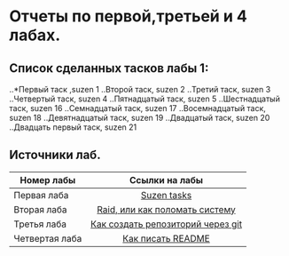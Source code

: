 # Отчеты по первой,третьей и 4 лабах.

## Список сделанных тасков лабы 1:
..*Первый таск ,suzen 1
..Второй таск, suzen 2
..Третий таск, suzen 3
..Четвертый таск, suzen 4
..Пятнадцатый таск, suzen 5
..Шестнадцатый таск, suzen 16
..Семнадцатый таск, suzen 17
..Восемнадцатый таск, suzen 18
..Девятнадцатый таск, suzen 19
..Двадцатый таск, suzen 20
..Двадцать первый таск, suzen 21

## Источники лаб.

| Номер лабы	| Ссылки на лабы	|
| ------------- |:---------------------:|
| Первая лаба	|[Suzen tasks](https://github.com/bykvaadm/OS/tree/master/admin/lab1)|
| Вторая лаба	|[Raid, или как поломать систему](https://github.com/bykvaadm/OS/tree/master/admin/lab2)|
| Третья лаба	|[Как создать репозиторий через git](https://github.com/bykvaadm/OS/tree/master/admin/lab3)|
| Четвертая лаба|[Как писать README](https://github.com/bykvaadm/OS/tree/master/admin/lab4)|
